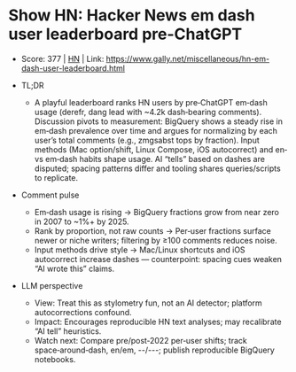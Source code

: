 # Show HN: Hacker News em dash user leaderboard pre-ChatGPT

- Score: 377 | [HN](https://news.ycombinator.com/item?id=45071722) | Link: https://www.gally.net/miscellaneous/hn-em-dash-user-leaderboard.html

- TL;DR
  - A playful leaderboard ranks HN users by pre‑ChatGPT em‑dash usage (derefr, dang lead with ~4.2k dash‑bearing comments). Discussion pivots to measurement: BigQuery shows a steady rise in em‑dash prevalence over time and argues for normalizing by each user’s total comments (e.g., zmgsabst tops by fraction). Input methods (Mac option/shift, Linux Compose, iOS autocorrect) and en‑ vs em‑dash habits shape usage. AI “tells” based on dashes are disputed; spacing patterns differ and tooling shares queries/scripts to replicate.

- Comment pulse
  - Em‑dash usage is rising → BigQuery fractions grow from near zero in 2007 to ~1%+ by 2025.
  - Rank by proportion, not raw counts → Per‑user fractions surface newer or niche writers; filtering by ≥100 comments reduces noise.
  - Input methods drive style → Mac/Linux shortcuts and iOS autocorrect increase dashes — counterpoint: spacing cues weaken “AI wrote this” claims.

- LLM perspective
  - View: Treat this as stylometry fun, not an AI detector; platform autocorrections confound.
  - Impact: Encourages reproducible HN text analyses; may recalibrate “AI tell” heuristics.
  - Watch next: Compare pre/post‑2022 per‑user shifts; track space‑around‑dash, en/em, --/---; publish reproducible BigQuery notebooks.
